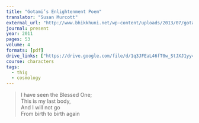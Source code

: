 ```yaml
---
title: "Gotami’s Enlightenment Poem"
translator: "Susan Murcott"
external_url: "http://www.bhikkhuni.net/wp-content/uploads/2013/07/gotamis-enlightenment-poem_winter2011.pdf"
journal: present
year: 2011
pages: 53
volume: 4
formats: [pdf]
drive_links: ["https://drive.google.com/file/d/1q3JFEaL46fT0w_StJXJ1yy4B8R0o5KMK/view?usp=drivesdk"]
course: characters
tags:
  - thig
  - cosmology
---
```


> I have seen the Blessed One;  
This is my last body,  
And I will not go  
From birth to birth again
